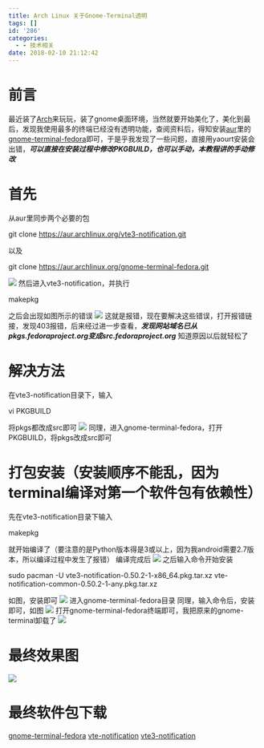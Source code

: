```yaml
---
title: Arch Linux 关于Gnome-Terminal透明
tags: []
id: '286'
categories:
  - - 技术相关
date: 2018-02-10 21:12:42
---
```


# 前言

最近装了[Arch](https://www.archlinux.org/)来玩玩，装了gnome桌面环境，当然就要开始美化了，美化到最后，发现我使用最多的终端已经没有透明功能，查阅资料后，得知安装[aur](https://aur.archlinux.org/)里的[gnome-terminal-fedora](https://aur.archlinux.org/packages/gnome-terminal-fedora)即可，于是乎我发现了一些问题，直接用yaourt安装会出错，_**可以直接在安装过程中修改PKGBUILD，也可以手动，本教程讲的手动修改**_

# 首先

从aur里同步两个必要的包

git clone https://aur.archlinux.org/vte3-notification.git

以及

git clone https://aur.archlinux.org/gnome-terminal-fedora.git

![](http://wordpress-1253676827.file.myqcloud.com/wp-content/uploads/2018/02/Screenshot-from-2018-02-10-21-11-51.png) 然后进入vte3-notification，并执行

makepkg

之后会出现如图所示的错误 ![](http://wordpress-1253676827.file.myqcloud.com/wp-content/uploads/2018/02/Screenshot-from-2018-02-10-21-13-38.png) 这就是报错，现在要解决这些错误，打开报错链接，发现403报错，后来经过进一步查看，_**发现网站域名已从pkgs.fedoraproject.org变成src.fedoraproject.org**_ 知道原因以后就轻松了

# 解决方法

在vte3-notification目录下，输入

vi PKGBUILD

将pkgs都改成src即可 ![](http://wordpress-1253676827.file.myqcloud.com/wp-content/uploads/2018/02/Screenshot-from-2018-02-10-21-22-23.png) 同理，进入gnome-terminal-fedora，打开PKGBUILD，将pkgs改成src即可

# 打包安装（安装顺序不能乱，因为terminal编译对第一个软件包有依赖性）

先在vte3-notification目录下输入

makepkg

就开始编译了（要注意的是Python版本得是3或以上，因为我android需要2.7版本，所以编译过程中发生了报错） 编译完成后 ![](http://wordpress-1253676827.file.myqcloud.com/wp-content/uploads/2018/02/Screenshot-from-2018-02-10-21-28-35.png) 之后输入命令开始安装

sudo pacman -U vte3-notification-0.50.2-1-x86\_64.pkg.tar.xz vte-notification-common-0.50.2-1-any.pkg.tar.xz

如图，安装即可 ![](http://wordpress-1253676827.file.myqcloud.com/wp-content/uploads/2018/02/Screenshot-from-2018-02-10-21-31-09.png) 进入gnome-terminal-fedora目录 同理，输入命令后，安装即可，如图 ![](http://wordpress-1253676827.file.myqcloud.com/wp-content/uploads/2018/02/Screenshot-from-2018-02-10-21-31-09.png) 打开gnome-terminal-fedora终端即可，我把原来的gnome-terminal卸载了 ![](http://wordpress-1253676827.file.myqcloud.com/wp-content/uploads/2018/02/Screenshot-from-2018-02-10-21-43-12.png)

# 最终效果图

![](http://wordpress-1253676827.file.myqcloud.com/wp-content/uploads/2018/02/Screenshot-from-2018-02-10-20-26-43.png)

# 最终软件包下载

[gnome-terminal-fedora](https://drive.google.com/file/d/1f_jeUJ9SkPifsm7XkaJsYxi55Rx50NYk/view?usp=sharing) [vte-notification](https://drive.google.com/file/d/1nFo603Iz9OuiVPCyv4gUodIFYGPo5CCH/view?usp=sharing) [vte3-notification](https://drive.google.com/file/d/1kcREzawaMKAUjhOubA66Q72JBIiV76FE/view?usp=sharing)